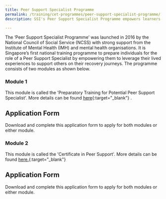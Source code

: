```yaml
---
title: Peer Support Specialist Programme
permalink: /training/cet-programmes/peer-support-specialist-programme/
description: SSI's Peer Support Specialist Programme empowers learners to leverage on their lived experiences to support their peers.

---
```

The ‘Peer Support Specialist Programme’ was launched in 2016 by the National Council of Social Service (NCSS) with strong support from the Institute of Mental Health (IMH) and mental health organisations. It is Singapore’s first national training programme to prepare individuals for the role of a Peer Support Specialist by empowering them to leverage their lived experiences to support others on their recovery journeys. The programme consists of two modules as shown below.

### Module 1

This module is called the 'Preparatory Training for Potential Peer Support Specialist'. More details can be found  [here]( https://ncss-ssi-staging.netlify.app/training/cet-programmes/preparatory-training-for-potential-peer-support-specialist/){:target="_blank"}   .

## Application Form 

Download and complete this application form to apply for both modules or either module.

### Module 2

This module is called the 'Certificate in Peer Support'. More details can be found  [here.](https://ncss-ssi-staging.netlify.app/training/cet-programmes/certificate-in-peer-support/){:target="_blank"}   

## Application Form 

Download and complete this application form to apply for both modules or either module.
